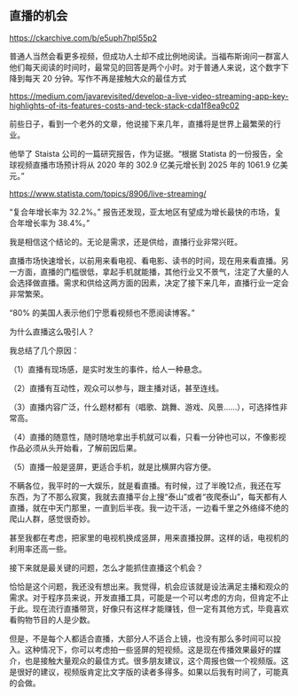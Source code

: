 ## 直播的机会

https://ckarchive.com/b/e5uph7hpl55p2

普通人当然会看更多视频，但成功人士却不成比例地阅读。当福布斯询问一群富人他们每天阅读的时间时，最常见的回答是两个小时。对于普通人来说，这个数字下降到每天 20 分钟。写作不再是接触大众的最佳方式

https://medium.com/javarevisited/develop-a-live-video-streaming-app-key-highlights-of-its-features-costs-and-teck-stack-cda1f8ea9c02

前些日子，看到一个老外的文章，他说接下来几年，直播将是世界上最繁荣的行业。

他举了 Staista 公司的一篇研究报告，作为证据。“根据 Statista 的一份报告，全球视频直播市场预计将从 2020 年的 302.9 亿美元增长到 2025 年的 1061.9 亿美元。”

https://www.statista.com/topics/8906/live-streaming/

“复合年增长率为 32.2%。” 报告还发现，亚太地区有望成为增长最快的市场，复合年增长率为 38.4%。”

我是相信这个结论的。无论是需求，还是供给，直播行业非常兴旺。

直播市场快速增长，以前用来看电视、看电影、读书的时间，现在用来看直播。另一方面，直播的门槛很低，拿起手机就能播，其他行业又不景气，注定了大量的人会选择做直播。需求和供给这两方面的因素，决定了接下来几年，直播行业一定会非常繁荣。

“80% 的美国人表示他们宁愿看视频也不愿阅读博客。”

为什么直播这么吸引人？

我总结了几个原因：

（1）直播有现场感，是实时发生的事件，给人一种悬念。

（2）直播有互动性，观众可以参与，跟主播对话，甚至连线。

（3）直播内容广泛，什么题材都有（唱歌、跳舞、游戏、风景……），可选择性非常高。

（4）直播的随意性，随时随地拿出手机就可以看，只看一分钟也可以，不像影视作品必须从头开始看，了解前因后果。

（5）直播一般是竖屏，更适合手机，就是比横屏内容方便。

不瞒各位，我平时的一大娱乐，就是看直播。有时候，过了半晚12点，我还在写东西，为了不那么寂寞，我就去直播平台上搜“泰山”或者“夜爬泰山”，每天都有人直播，就在中天门那里，一直到后半夜。我一边干活，一边看千里之外络绎不绝的爬山人群，感觉很奇妙。

甚至我都在考虑，把家里的电视机换成竖屏，用来直播投屏。这样的话，电视机的利用率还高一些。

接下来就是最关键的问题，怎么才能抓住直播这个机会？

恰恰是这个问题，我还没有想出来。我觉得，机会应该就是设法满足主播和观众的需求。对于程序员来说，开发直播工具，可能是一个可以考虑的方向，但肯定不止于此。现在流行直播带货，好像只有这样才能赚钱，但一定有其他方式，毕竟喜欢看购物节目的人是少数。

但是，不是每个人都适合直播，大部分人不适合上镜，也没有那么多时间可以投入。这种情况下，你可以考虑拍一些竖屏的短视频。这是现在传播效果最好的媒介，也是接触大量观众的最佳方式。很多朋友建议，这个周报也做一个视频版。这是很好的建议，视频版肯定比文字版的读者多得多。如果以后我有时间了，可能真的会做。